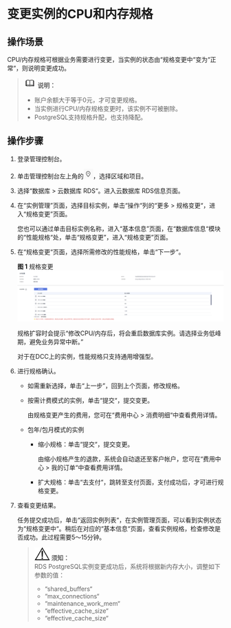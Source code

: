 # 变更实例的CPU和内存规格<a name="zh-cn_topic_pg_scale_rds"></a>

## 操作场景<a name="zh-cn_topic_0134328161_section38106127132942"></a>

CPU/内存规格可根据业务需要进行变更，当实例的状态由“规格变更中“变为“正常“，则说明变更成功。

>![](public_sys-resources/icon-note.gif) **说明：**   
>-   账户余额大于等于0元，才可变更规格。  
>-   当实例进行CPU/内存规格变更时，该实例不可被删除。  
>-   PostgreSQL支持规格升配，也支持降配。  

## 操作步骤<a name="zh-cn_topic_0134328161_section4298797218435"></a>

1.  登录管理控制台。
2.  单击管理控制台左上角的![](figures/Region灰色图标.png)，选择区域和项目。
3.  选择“数据库  \>  云数据库 RDS“。进入云数据库 RDS信息页面。
4.  在“实例管理”页面，选择目标实例，单击“操作“列的“更多  \>  规格变更“，进入“规格变更”页面。

    您也可以通过单击目标实例名称，进入“基本信息”页面，在“数据库信息“模块的“性能规格“处，单击“规格变更”，进入“规格变更”页面。

5.  在“规格变更“页面，选择所需修改的性能规格，单击“下一步“。

    **图 1**  规格变更<a name="zh-cn_topic_0134328161_fig49551635123215"></a>  
    ![](figures/规格变更-24.png "规格变更-24")

    规格扩容时会提示“修改CPU/内存后，将会重启数据库实例。请选择业务低峰期，避免业务异常中断。”

    对于在DCC上的实例，性能规格只支持通用增强型。

6.  进行规格确认。
    -   如需重新选择，单击“上一步”，回到上个页面，修改规格。
    -   按需计费模式的实例，单击“提交“，提交变更。

        由规格变更产生的费用，您可在“费用中心  \>  消费明细“中查看费用详情。

    -   包年/包月模式的实例
        -   缩小规格：单击“提交“，提交变更。

            由缩小规格产生的退款，系统会自动退还至客户帐户，您可在“费用中心  \>  我的订单“中查看费用详情。

        -   扩大规格：单击“去支付“，跳转至支付页面，支付成功后，才可进行规格变更。

7.  查看变更结果。

    任务提交成功后，单击“返回实例列表“，在实例管理页面，可以看到实例状态为“规格变更中“。稍后在对应的“基本信息“页面，查看实例规格，检查修改是否成功。此过程需要5～15分钟。

    >![](public_sys-resources/icon-notice.gif) **须知：**   
    >RDS PostgreSQL实例变更成功后，系统将根据新内存大小，调整如下参数的值：  
    >-   “shared\_buffers“  
    >-   “max\_connections“  
    >-   “maintenance\_work\_mem“  
    >-   “effective\_cache\_size“  
    >-   “effective\_cache\_size“  


